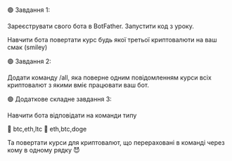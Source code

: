 
🟢 Завдання 1:

Зареєструвати свого бота в BotFather. Запустити код з уроку.

Навчити бота повертати курс будь якої третьої криптовалюти на ваш смак (smiley)

🟢 Завдання 2:

Додати команду /all, яка поверне одним повідомленням курси всіх криптовалют з якими вміє працювати ваш бот.

🟢 Додаткове складне завдання 3:

Навчити бота відповідати на команди типу

🔹 btc,eth,ltc
🔹 eth,btc,doge

Та повертати курси для криптовалют, що перераховані в команді через кому в одному рядку 😈